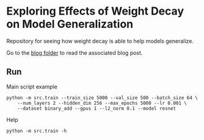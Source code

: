 # Exploring Effects of Weight Decay on Model Generalization

Repository for seeing how weight decay is able to help 
models generalize.

Go to the [blog folder](blog/) to read the associated blog post.

## Run

Main script example

```console
python -m src.train --train_size 5000 --val_size 500 --batch_size 64 \
    --num_layers 2 --hidden_dim 256 --max_epochs 5000 --lr 0.001 \
    --dataset binary_add --gpus 1 --l2_norm 0.1 --model resnet
```

Help

```console
python -m src.train -h
```